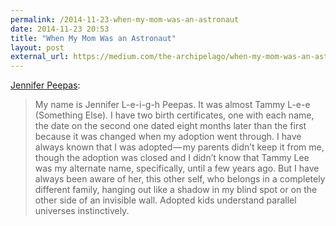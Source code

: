 ```yaml
---
permalink: /2014-11-23-when-my-mom-was-an-astronaut
date: 2014-11-23 20:53
title: "When My Mom Was an Astronaut"
layout: post
external_url: https://medium.com/the-archipelago/when-my-mom-was-an-astronaut-dc15d0172cd1
---
```


[Jennifer Peepas](https://medium.com/the-archipelago/when-my-mom-was-an-astronaut-dc15d0172cd1):

>My name is Jennifer L-e-i-g-h Peepas. It was almost Tammy L-e-e (Something Else). I have two birth certificates, one with each name, the date on the second one dated eight months later than the first because it was changed when my adoption went through. I have always known that I was adopted — my parents didn’t keep it from me, though the adoption was closed and I didn’t know that Tammy Lee was my alternate name, specifically, until a few years ago. But I have always been aware of her, this other self, who belongs in a completely different family, hanging out like a shadow in my blind spot or on the other side of an invisible wall. Adopted kids understand parallel universes instinctively.

